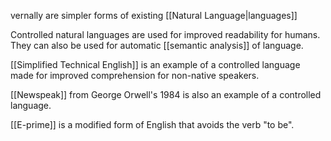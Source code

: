 vernally are simpler forms of existing [[Natural Language|languages]]

Controlled natural languages are used for improved readability for humans. They can also be used for automatic [[semantic analysis]] of language. 

[[Simplified Technical English]] is an example of a controlled language made for improved comprehension for non-native speakers. 

[[Newspeak]] from George Orwell's 1984 is also an example of a controlled language. 

[[E-prime]] is a modified form of English that avoids the verb "to be".